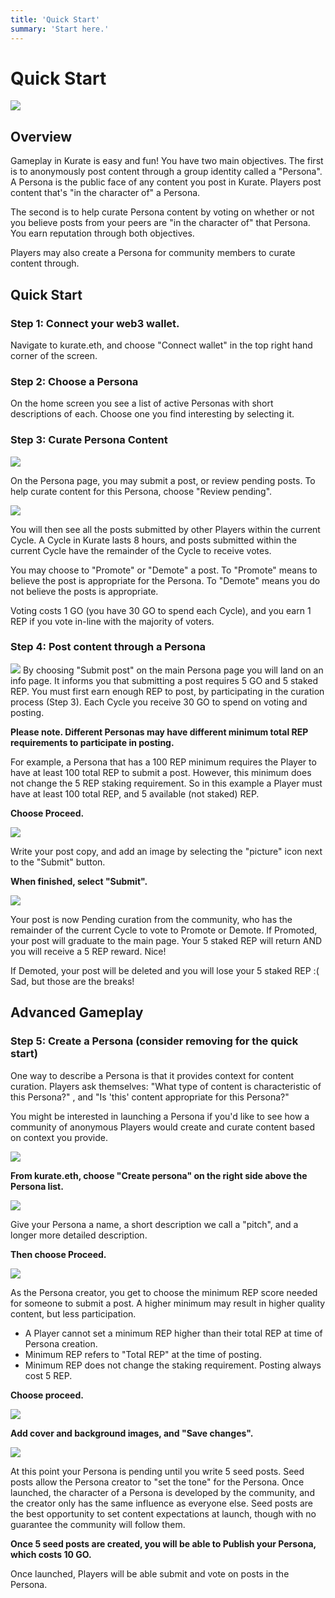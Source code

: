 ```yaml
---
title: 'Quick Start'
summary: 'Start here.'
---
```


# Quick Start

![](https://i.imgur.com/GK35odS.png)

## Overview

Gameplay in Kurate is easy and fun! You have two main objectives. The first is to anonymously post content through a group identity called a "Persona". A Persona is the public face of any content you post in Kurate. Players post content that's "in the character of" a Persona.

The second is to help curate Persona content by voting on whether or not you believe posts from your peers are "in the character of" that Persona. You earn reputation through both objectives.

Players may also create a Persona for community members to curate content through.

## Quick Start

### Step 1: Connect your web3 wallet.

Navigate to kurate.eth, and choose "Connect wallet" in the top right hand corner of the screen.

### Step 2: Choose a Persona

On the home screen you see a list of active Personas with short descriptions of each. Choose one you find interesting by selecting it.

### Step 3: Curate Persona Content

![](https://i.imgur.com/cd2BgeP.png)

On the Persona page, you may submit a post, or review pending posts. To help curate content for this Persona, choose "Review pending".

![](https://i.imgur.com/oos3bYQ.png)

You will then see all the posts submitted by other Players within the current Cycle. A Cycle in Kurate lasts 8 hours, and posts submitted within the current Cycle have the remainder of the Cycle to receive votes.

You may choose to "Promote" or "Demote" a post. To "Promote" means to believe the post is appropriate for the Persona. To "Demote" means you do not believe the posts is appropriate.

Voting costs 1 GO (you have 30 GO to spend each Cycle), and you earn 1 REP if you vote in-line with the majority of voters.

### Step 4: Post content through a Persona

![](https://i.imgur.com/cduS4up.png)
By choosing "Submit post" on the main Persona page you will land on an info page. It informs you that submitting a post requires 5 GO and 5 staked REP. You must first earn enough REP to post, by participating in the curation process (Step 3). Each Cycle you receive 30 GO to spend on voting and posting.

**Please note. Different Personas may have different minimum total REP requirements to participate in posting.**

For example, a Persona that has a 100 REP minimum requires the Player to have at least 100 total REP to submit a post. However, this minimum does not change the 5 REP staking requirement. So in this example a Player must have at least 100 total REP, and 5 available (not staked) REP.

**Choose Proceed.**

![](https://i.imgur.com/7JTOFg6.png)

Write your post copy, and add an image by selecting the "picture" icon next to the "Submit" button.

**When finished, select "Submit".**

![](https://i.imgur.com/YuqRlpd.png)

Your post is now Pending curation from the community, who has the remainder of the current Cycle to vote to Promote or Demote. If Promoted, your post will graduate to the main page. Your 5 staked REP will return AND you will receive a 5 REP reward. Nice!

If Demoted, your post will be deleted and you will lose your 5 staked REP :( Sad, but those are the breaks!

## Advanced Gameplay

### Step 5: Create a Persona (consider removing for the quick start)

One way to describe a Persona is that it provides context for content curation. Players ask themselves: "What type of content is characteristic of this Persona?" , and "Is 'this' content appropriate for this Persona?"

You might be interested in launching a Persona if you'd like to see how a community of anonymous Players would create and curate content based on context you provide.

![](https://i.imgur.com/2okeruR.png)

**From kurate.eth, choose "Create persona" on the right side above the Persona list.**

![](https://i.imgur.com/jTuirIm.png)

Give your Persona a name, a short description we call a "pitch", and a longer more detailed description.

**Then choose Proceed.**

![](https://i.imgur.com/KwMUWs0.png)

As the Persona creator, you get to choose the minimum REP score needed for someone to submit a post. A higher minimum may result in higher quality content, but less participation.

- A Player cannot set a minimum REP higher than their total REP at time of Persona creation.
- Minimum REP refers to "Total REP" at the time of posting.
- Minimum REP does not change the staking requirement. Posting always cost 5 REP.

**Choose proceed.**

![](https://i.imgur.com/R6QvMyS.jpg)

**Add cover and background images, and "Save changes".**

![](https://i.imgur.com/Mz3KP7h.png)

At this point your Persona is pending until you write 5 seed posts. Seed posts allow the Persona creator to "set the tone" for the Persona. Once launched, the character of a Persona is developed by the community, and the creator only has the same influence as everyone else. Seed posts are the best opportunity to set content expectations at launch, though with no guarantee the community will follow them.

**Once 5 seed posts are created, you will be able to Publish your Persona, which costs 10 GO.**

Once launched, Players will be able submit and vote on posts in the Persona.
